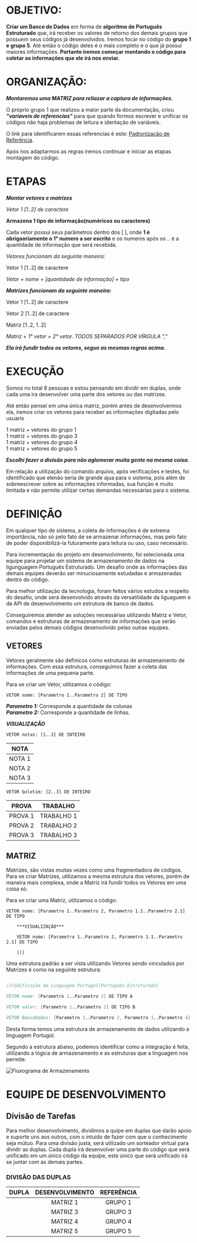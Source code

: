 # OBJETIVO:
**Criar um Banco de Dados** em forma de **algoritmo de Português Estruturado** que, irá receber os valores de retorno dos demais grupos que possuem seus códigos já desenvolvidos. Iremos focar no código do **grupo 1 e grupo 5**. Até então o código deles é o mais completo e o que já possui maiores informações. **Portanto iremos começar montando o código para coletar as informações que ele irá nos enviar.** 

# ORGANIZAÇÃO:
**_Montaremos uma  MATRIZ para reliazar a captura de informações._**

O próprio grupo 1 que realizou a maior parte da documentação, criou ***"variaveis de referencias"*** para que quando formos escrever e unificar os códigos não haja problemas de leitura e identação de variáveis.

O link para identificarem essas referencias é este: [Padronização de Referência](https://github.com/MacMenez/RECEITA-FEDERAL/blob/master/Padronizacao.md).


Após nos adaptarmos as regras iremos continuar e iniciar as etapas montagem do código.

# ETAPAS
**_Montar vetores e matrizes_**

*_Vetor 1 [1..2] de caractere_*

**Armazena 1 tipo de informação(numéricos ou caracteres)**

Cada vetor possui seus parâmetros dentro dos [ ], onde **1 é obrigaoriamente o 1° numero a ser escrito** e os numeros após os .. é a quantidade de informação que será recebida.

*_Vetores funcionam da seguinte maneira:_*

Vetor 1 [1..2] de caractere

*_Vetor + nome + [quantidade de informação] + tipo_*


**_Matrizes funcionam da seguinte maneira:_**

Vetor 1 [1..2] de caractere

Vetor 2 [1..2] de caractere

Matriz [1..2, 1..2]

*_Matriz + 1° vetor + 2° vetor. TODOS SEPARADOS POR VÍRGULA ","_*

**_Ela irá fundir todos os vetores, segue as mesmas regras acima._**

# EXECUÇÃO

Somos no total 8 pessoas e estou pensando em dividir em duplas, onde cada uma ira desenvolver uma parte dos vetores ou das matrizes.

Até então pensei em uma única matriz, porém antes de desenvolvermos ela, iremos criar os vetores para receber as informações digitadas pelo usuario

1 matriz + vetores do grupo 1  
1 matriz + vetores do grupo 3  
1 matriz + vetores do grupo 4  
1 matriz + vetores do grupo 5

**_Escolhi fazer a divisão para não aglomerar muita gente na mesma coisa._**

Em relação a utilização do comando arquivo, após verificações e testes, foi identificado que elenão seria de grande ajua para o sistema, pois além de sobreescrever sobre as informações informadas, sua função é muito limitada e não permite utilizar certas demandas necessárias para o sistema.

# DEFINIÇÃO
Em qualquer tipo de sistema, a coleta de informações é de extrema importância, não só pelo fato de se armazenar informações, mas pelo fato de poder disponibilizá-la futuramente para leitura ou uso, caso necessário.

Para incrementação do projeto em desenvolvimento, foi selecionada uma equipe para projetar um sistema de armazenamento de dados na ligunguagem Português Estruturado. Um desafio onde as informações das demais equipes deverão ser minuciosamente estudadas e armazenadas dentro do código. 

Para melhor utilização da tecnologia, foram feitos vários estudos a respeito do desafio, onde será desenvolvido através da versatilidade da liguaguem e da API de desenvolvimento um estrutura de banco de dados.

Conseguiremos atender as soluções necessárias utilizando Matriz e Vetor, comandos e estruturas de armazenamento de informações que serão enviadas pelos demais códigos desenvolvido pelas outras equipes. 

## VETORES
Vetores geralmente são definicos como estruturas de armazenamento de informações. Com essa estrutura, conseguimos fazer a coleta das informações de uma pequena parte. 

Para se criar um Vetor, utilizamos o código:  

``VETOR nome: [Parametro 1..Parametro 2] DE TIPO``

**_Parametro 1:_** Corresponde a quantidade de colunas  
**_Parametro 2:_** Corresponde a quantidade de linhas.  

***VISUALIZAÇÃO***

``VETOR notas: [1..3] DE INTEIRO``  

| NOTA   | 
| :--:   | 
| NOTA 1 |
| NOTA 2 |
| NOTA 3 |


``VETOR boletim: [2..3] DE INTEIRO``

|  PROVA  |  TRABALHO  |
| :----:  | :--------: |
| PROVA 1 | TRABALHO 1 |
| PROVA 2 | TRABALHO 2 |
| PROVA 3 | TRABALHO 3 |

## MATRIZ
Matrizes, são vistas muitas vezes como uma fragmentadora de códigos. Para se criar Matrizes, utilizamos a mesma estrutura dos vetores, porém de maneira mais complexa, onde a Matriz irá fundir todos os Vetores em uma coisa só. 

Para se criar uma Matriz, utilizamos o código:

```VETOR nome: [Parametro 1..Parametro 2, Parametro 1.1..Parametro 2.1] DE TIPO```

        ***VISUALIZAÇÃO***

        VETOR nome: [Parametro 1..Parametro 2, Parametro 1.1..Parametro 2.1] DE TIPO

        |||

Uma estrutura padrão a ser vista utilizando Vetores sendo vinculados por Matrizes é como na seguinte estrutura:  

```v

//Códificação da Linguagem Portugol(Português Estruturado)

VETOR nome: [Parametro 1..Parametro 2] DE TIPO A

VETOR valor: [Parametro 1..Parametro 2] DE TIPO B

VETOR BancoDados: [Parametro 1..Parametro 2, Parametro 3..Parametro 4] DE TIPO AB

```

Desta forma temos uma estrutura de armazenamento de dados utilizando a linguagem Portugol.

Segundo a estrutura abaixo, podemos identificar como a integração é feita, utilizando a lógica de armazenamento e as estruturas que a linguagem nos permite.

![Fluxograma de Armazenamento](\_img-BD\...)

# EQUIPE DE DESENVOLVIMENTO

## Divisão de Tarefas

Para melhor desenvolvimento, dividimos a quipe em duplas que darão apoio e suporte uns aos outros, com o intuido de fazer com que o conhecimento seja mútuo. Para uma divisão justa, será utilizado um sorteador virtual para dividir as duplas. Cada dupla irá desenvolver uma parte do código que será unificado em um único código da equipe, este único que será unificado irá se juntar com as demais partes.

### DIVISÃO DAS DUPLAS

| DUPLA | DESENVOLVIMENTO | REFERÊNCIA |
| :---: | :-------------: | :--------: |
| | MATRIZ 1 | GRUPO 1
| | MATRIZ 3 | GRUPO 3
| | MATRIZ 4 | GRUPO 4
| | MATRIZ 5 | GRUPO 5

